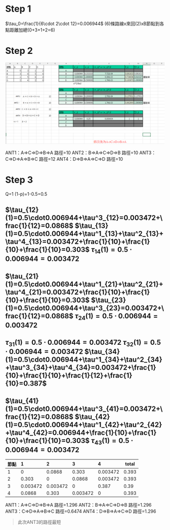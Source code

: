 # Step 1
$\tau_0=\frac{1}{6\cdot 2\cdot 12}=0.006944$
(6)條路線x來回(2)xB節點到各點距離加總(0+3+1+2=6)

# Step 2
![image.png](https://raw.githubusercontent.com/Ash0645/image_remote/main/202401081458936.png)


ANT1：A⇒C⇒D⇒B⇒A  路徑=10
ANT2：B⇒A⇒C⇒D⇒B  路徑=10
ANT3：C⇒D⇒A⇒B⇒C  路徑=12
ANT4：D⇒B⇒A⇒C⇒D  路徑=10

# Step 3

Q=1 
(1-p)=1-0.5=0.5

$\tau_{12}(1)=0.5\cdot0.006944+\tau^3_{12}=0.003472+\frac{1}{12}=0.0868$
$\tau_{13}(1)=0.5\cdot0.006944+\tau^1_{13}+\tau^2_{13}+\tau^4_{13}=0.003472+\frac{1}{10}+\frac{1}{10}+\frac{1}{10}=0.303$
$\tau_{14}(1)=0.5\cdot0.006944=0.003472$
---
$\tau_{21}(1)=0.5\cdot0.006944+\tau^1_{21}+\tau^2_{21}+\tau^4_{21}=0.003472+\frac{1}{10}+\frac{1}{10}+\frac{1}{10}=0.303$
$\tau_{23}(1)=0.5\cdot0.006944+\tau^3_{23}=0.003472+\frac{1}{12}=0.0868$
$\tau_{24}(1)=0.5\cdot0.006944=0.003472$
---
$\tau_{31}(1)=0.5\cdot0.006944=0.003472$
$\tau_{32}(1)=0.5\cdot0.006944=0.003472$
$\tau_{34}(1)=0.5\cdot0.006944+\tau^1_{34}+\tau^2_{34}+\tau^3_{34}+\tau^4_{34}=0.003472+\frac{1}{10}+\frac{1}{10}+\frac{1}{12}+\frac{1}{10}=0.387$
---
$\tau_{41}(1)=0.5\cdot0.006944+\tau^3_{41}=0.003472+\frac{1}{12}=0.0868$
$\tau_{42}(1)=0.5\cdot0.006944+\tau^1_{42}+\tau^2_{42}+\tau^4_{42}=0.006944+\frac{1}{10}+\frac{1}{10}+\frac{1}{10}=0.303$
$\tau_{43}(1)=0.5\cdot0.006944=0.003472$
---

| 節點 | 1 | 2 | 3 | 4 | total |
| :--- | :--- | :--- | :--- | :--- | ---- |
| 1 | 0 | 0.0868 | 0.303 | 0.003472 | 0.393 |
| 2 | 0.303 | 0 | 0.0868 | 0.003472 | 0.393 |
| 3 | 0.003472 | 0.003472 | 0 | 0.387 | 0.39 |
| 4 | 0.0868 | 0.303 | 0.003472 | 0 | 0.393 |

ANT1：A⇒C⇒D⇒B⇒A  路徑=1.296
ANT2：B⇒A⇒C⇒D⇒B  路徑=1.296
ANT3：C⇒D⇒A⇒B⇒C  路徑=0.6474
ANT4：D⇒B⇒A⇒C⇒D  路徑=1.296
> 此次ANT3的路徑最短


